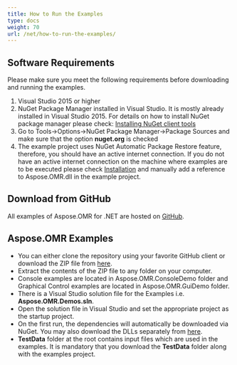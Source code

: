 ```yaml
---
title: How to Run the Examples
type: docs
weight: 70
url: /net/how-to-run-the-examples/
---
```


## **Software Requirements**

Please make sure you meet the following requirements before downloading and running the examples.

1. Visual Studio 2015 or higher
1. NuGet Package Manager installed in Visual Studio. It is mostly already installed in Visual Studio 2015. For details on how to install NuGet package manager please check: [Installing NuGet client tools](https://docs.microsoft.com/en-us/nuget/install-nuget-client-tools)
1. Go to Tools->Options->NuGet Package Manager->Package Sources and make sure that the option **nuget.org** is checked
1. The example project uses NuGet Automatic Package Restore feature, therefore, you should have an active internet connection. If you do not have an active internet connection on the machine where examples are to be executed please check [Installation](/omr/net/installation/) and manually add a reference to Aspose.OMR.dll in the example project.

## **Download from GitHub**

All examples of Aspose.OMR for .NET are hosted on [GitHub](https://github.com/aspose-omr/Aspose.OMR-for-.NET).

## **Aspose.OMR Examples**

- You can either clone the repository using your favorite GitHub client or download the ZIP file from [here](https://github.com/aspose-cells/Aspose.Cells-for-.NET/archive/master.zip).
- Extract the contents of the ZIP file to any folder on your computer. 
- Console examples are located in Aspose.OMR.ConsoleDemo folder and Graphical Control examples are located in Aspose.OMR.GuiDemo folder.
- There is a Visual Studio solution file for the Examples i.e. **Aspose.OMR.Demos.sln**.
- Open the solution file in Visual Studio and set the appropriate project as the startup project.
- On the first run, the dependencies will automatically be downloaded via NuGet. You may also download the DLLs separately from [here](https://downloads.aspose.com/omr/net).
- **TestData** folder at the root contains input files which are used in the examples. It is mandatory that you download the **TestData** folder along with the examples project.
